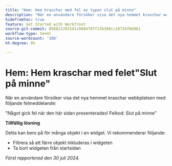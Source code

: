 ```yaml
---
title: "Hem: Hem kraschar med fel av typen slut på minne"
description: "När en användare försöker visa det nya hemmet kraschar webbplatsen med ett felmeddelande. Det finns en lösning."
hidefromtoc: true
feature: Get Started with Workfront
source-git-commit: 056821393141c9604707f13b388cc1872bf6b961
workflow-type: tm+mt
source-wordcount: '100'
ht-degree: 0%

---
```



# Hem: Hem kraschar med felet&quot;Slut på minne&quot;

När en användare försöker visa det nya hemmet kraschar webbplatsen med följande felmeddelande:

&quot;Något gick fel när den här sidan presenterades! Felkod: Slut på minne&quot;

**Tillfällig lösning**

Detta kan bero på för många objekt i en widget. Vi rekommenderar följande:

* Filtrera så att färre objekt inkluderas i widgeten
* Ta bort widgeten från startsidan

_Först rapporterad den 30 juli 2024._
